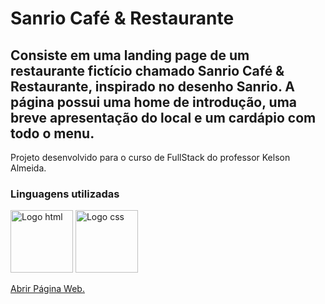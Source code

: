 <h1>Sanrio Café & Restaurante</h1>

<h2>Consiste em uma landing page de um restaurante fictício chamado Sanrio Café & Restaurante, inspirado no desenho Sanrio. A página possui uma home de introdução, uma breve apresentação do local e um cardápio com todo o menu.</h2>

<p>Projeto desenvolvido para o curso de FullStack do professor Kelson Almeida.</p>

<h3>Linguagens utilizadas</h3>

<img src="https://www.w3.org/html/logo/downloads/HTML5_Badge_512.png" alt="Logo html" width="100px" height="100px">
<img src="https://upload.wikimedia.org/wikipedia/commons/thumb/6/62/CSS3_logo.svg/800px-CSS3_logo.svg.png" alt="Logo css" width="100px" height="100px">

<a href="">Abrir Página Web.</a>